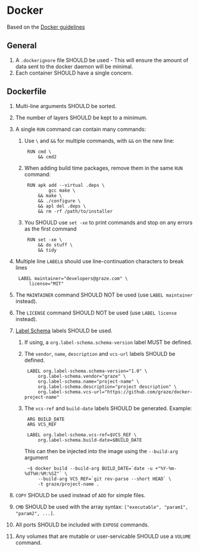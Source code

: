 # Docker

Based on the [Docker guidelines](https://docs.docker.com/engine/userguide/eng-image/dockerfile_best-practices/)

## General

1. A `.dockerignore` file SHOULD be used - This will ensure the amount of data sent to the docker daemon will be minimal.
1. Each container SHOULD have a single concern.

## Dockerfile

1. Multi-line arguments SHOULD be sorted.
1. The number of layers SHOULD be kept to a minimum.
1. A single `RUN` command can contain many commands:
    1. Use `\` and `&&` for multiple commands, with `&&` on the new line:

            RUN cmd \
                && cmd2

    1. When adding build time packages, remove them in the same `RUN` command:

            RUN apk add --virtual .deps \
                    gcc make \
                && make \
                && ./configure \
                && apl del .deps \
                && rm -rf /path/to/installer

    1. You SHOULD use `set -xe` to print commands and stop on any errors as the first command

            RUN set -xe \
                && do stuff \
                && tidy

1. Multiple line `LABEL`s should use line-continuation characters to break lines

        LABEL maintainer="developers@graze.com" \
            license="MIT"

1. The `MAINTAINER` command SHOULD NOT be used (use `LABEL maintainer` instead).
1. The `LICENSE` command SHOULD NOT be used (use `LABEL license` instead).
1. [Label Schema](http://label-schema.org/) labels SHOULD be used.
    1. If using, a `org.label-schema.schema-version` label MUST be defined.
    1. The `vendor`, `name`, `description` and `vcs-url` labels SHOULD be defined.

            LABEL org.label-schema.schema-version="1.0" \
                org.label-schema.vendor="graze" \
                org.label-schema.name="project-name" \
                org.label-schema.description="project description" \
                org.label-schema.vcs-url="https://github.com/graze/docker-project-name"

    1. The `vcs-ref` and `build-date` labels SHOULD be generated. Example:

            ARG BUILD_DATE
            ARG VCS_REF

            LABEL org.label-schema.vcs-ref=$VCS_REF \
                org.label-schema.build-date=$BUILD_DATE

        This can then be injected into the image using the `--build-arg` argument

            ~$ docker build --build-arg BUILD_DATE=`date -u +"%Y-%m-%dT%H:%M:%SZ"` \
                --build-arg VCS_REF=`git rev-parse --short HEAD` \
                -t graze/project-name .

1. `COPY` SHOULD be used instead of `ADD` for simple files.
1. `CMD` SHOULD be used with the array syntax: `["executable", "param1", "param2", ...]`.
1. All ports SHOULD be included with `EXPOSE` commands.
1. Any volumes that are mutable or user-servicable SHOULD use a `VOLUME` command.
